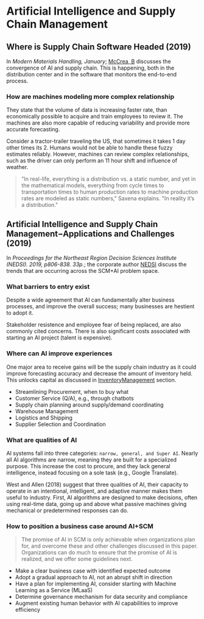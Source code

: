 # Artificial Intelligence and Supply Chain Management

## Where is Supply Chain Software Headed (2019)

In _Modern Materials Handling, January_; [McCrea, B](Where_is_SCM_Software_Headed.pdf) discusses the convergence of AI and supply chain.  This is happening, both in the distribution center and in the software that monitors the end-to-end process.

### How are machines modeling more complex relationship

They state that the volume of data is increasing faster rate, than economically possible to acquire and train employees to review it.  The machines are also more capable of reducing variability and provide more accurate forecasting.

Consider a tractor-trailer traveling the US, that sometimes it takes 1 day other times its 2.  Humans would not be able to handle these fuzzy estimates reliably.  However, machines can review complex relationships, such as the driver can only perform an 11 hour shift and influence of weather.

> "In real-life, everything is a distribution vs. a static number, and yet in the mathematical models, everything from cycle times to transportation times to human production rates to machine production rates are modeled as static numbers," Saxena explains. "In reality it’s a distribution."

## Artificial Intelligence and Supply Chain Management−Applications and Challenges (2019)

In _Proceedings for the Northeast Region Decision Sciences Institute (NEDSI). 2019, p806-838. 33p._; the corporate author [NEDSI](AI_and_SCM_Applications_and_Challenges.pdf) discuss the trends that are occurring across the SCM+AI problem space.

### What barriers to entry exist

Despite a wide agreement that AI can fundamentally alter business processes, and improve the overall success; many businesses are hestient to adopt it.

Stakeholder resistence and employee fear of being replaced, are also commonly cited concerns.  There is also significant costs associated with starting an AI project (talent is expensive).

### Where can AI improve experiences

One major area to receive gains will be the supply chain industry as it could improve forecasting accuracy and decrease the amount of inventory held.  This unlocks capital as discussed in [InventoryManagement](../InventoryManagement) section.

- Streamlining Procurement, when to buy what
- Customer Service (Q/A), e.g., through chatbots
- Supply chain planning around supply/demand coordinating
- Warehouse Management
- Logistics and Shipping
- Supplier Selection and Coordination

### What are qualities of AI

AI systems fall into three categories: `narrow, general, and Super AI`.  Nearly all AI algorithms are narrow, meaning they are built for a specialized purpose.  This increase the cost to procure, and they lack general intelligence, instead focusing on a sole task (e.g., Google Translate).

West and Allen (2018) suggest that three qualities of AI, their capacity to operate in an
intentional, intelligent, and adaptive manner makes them useful to industry. First, AI algorithms
are designed to make decisions, often using real-time data, going up and above what passive
machines giving mechanical or predetermined responses can do.

### How to position a business case around AI+SCM

> The promise of AI in SCM is only achievable when organizations plan for, and overcome these
and other challenges discussed in this paper. Organizations can do much to ensure that the promise
of AI is realized, and we offer some guidelines next.

- Make a clear business case with identified expected outcome
- Adopt a gradual approach to AI, not an abrupt shift in direction
- Have a plan for implementing AI, consider starting with Machine Learning as a Service (MLaaS)
- Determine governance mechanism for data security and compliance
- Augment existing human behavior with AI capabilities to improve efficiency
